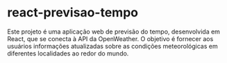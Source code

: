 # react-previsao-tempo
Este projeto é uma aplicação web de previsão do tempo, desenvolvida em React, que se conecta à API da OpenWeather. O objetivo é fornecer aos usuários informações atualizadas sobre as condições meteorológicas em diferentes localidades ao redor do mundo.
